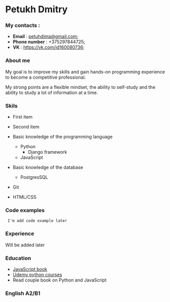 # Petukh Dmitry

### My contacts :
 - **Email** : [petuhdima@gmail.com](mailto:petuhdima@gmail.com);
 - **Phone number** : +375297844725;
 - **VK** : https://vk.com/id160080736;
 
 ### About me 
 My goal is to improve my skills and gain hands-on programming experience to become a competitive professional. 
 
 My strong points are a flexible mindset, the ability to self-study and the ability to study a lot of information at a time.
 
 ### Skils
 
 - First item
 - Second item
 - Basic knowledge of the programming language
     - Python
        - Django framework
     - JavaScript

 - Basic knowledge of the database 
     - PostgresSQL
 - Git
 - HTML/CSS
 
 ### Code examples 
 
 ` I'm add code example later`
 
 ### Experience 
 
 Will be added later
 
 ### Education 
 - [JavaScript book](https://learn.javascript.ru)
 - [Udemy python  courses](https://www.udemy.com/course/bestpython/)
 - Read couple book on Python and JavaScript
 
 ### English A2/B1
